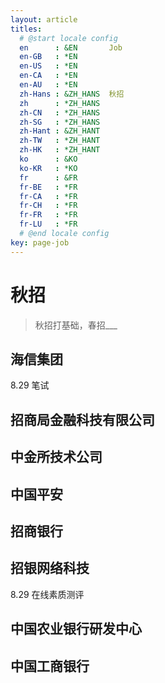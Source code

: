 ```yaml
---
layout: article
titles:
  # @start locale config
  en      : &EN       Job
  en-GB   : *EN
  en-US   : *EN
  en-CA   : *EN
  en-AU   : *EN
  zh-Hans : &ZH_HANS  秋招
  zh      : *ZH_HANS
  zh-CN   : *ZH_HANS
  zh-SG   : *ZH_HANS
  zh-Hant : &ZH_HANT  
  zh-TW   : *ZH_HANT
  zh-HK   : *ZH_HANT
  ko      : &KO       
  ko-KR   : *KO
  fr      : &FR       
  fr-BE   : *FR
  fr-CA   : *FR
  fr-CH   : *FR
  fr-FR   : *FR
  fr-LU   : *FR
  # @end locale config
key: page-job
---
```


# 秋招
> 秋招打基础，春招___

## 海信集团
8.29 笔试

## 招商局金融科技有限公司

## 中金所技术公司

## 中国平安

## 招商银行

## 招银网络科技
8.29 在线素质测评

## 中国农业银行研发中心

## 中国工商银行